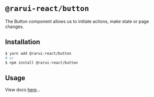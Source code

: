 # `@rarui-react/button`

The Button component allows us to initiate actions, make state or page changes.

## Installation

```sh
$ yarn add @rarui-react/button
# or
$ npm install @rarui-react/button
```

## Usage

View docs [here]()...
